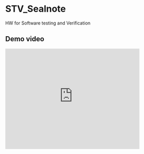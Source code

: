 # STV_Sealnote
HW for Software testing and Verification
## Demo video
<iframe width="420" height="315" src="https://www.youtube.com/watch?v=NQj2gykNK4M" frameborder="0" webkitallowfullscreen mozallowfullscreen allowfullscreen></iframe>
